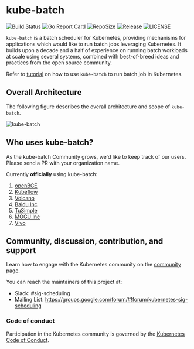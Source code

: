 # kube-batch


[![Build Status](https://travis-ci.org/kubernetes-sigs/kube-batch.svg?branch=master)](https://travis-ci.org/kubernetes-sigs/kube-batch)
[![Go Report Card](https://goreportcard.com/badge/github.com/kubernetes-sigs/kube-batch)](https://goreportcard.com/report/github.com/kubernetes-sigs/kube-batch)
[![RepoSize](https://img.shields.io/github/repo-size/kubernetes-sigs/kube-batch.svg)](https://github.com/kubernetes-sigs/kube-batch)
[![Release](https://img.shields.io/github/release/kubernetes-sigs/kube-batch.svg)](https://github.com/kubernetes-sigs/kube-batch/releases)
[![LICENSE](https://img.shields.io/github/license/kubernetes-sigs/kube-batch.svg)](https://github.com/kubernetes-sigs/kube-batch/blob/master/LICENSE)

`kube-batch` is a batch scheduler for Kubernetes, providing mechanisms for applications which would like to run batch jobs leveraging Kubernetes. It builds upon a decade and a half of experience on running batch workloads at scale using several systems, combined with best-of-breed ideas and practices from the open source community.

Refer to [tutorial](doc/usage/tutorial.md) on how to use `kube-batch` to run batch job in Kubernetes.

## Overall Architecture

The following figure describes the overall architecture and scope of `kube-batch`.

![kube-batch](doc/images/kube-batch.png)

## Who uses kube-batch?

As the kube-batch Community grows, we'd like to keep track of our users. Please send a PR with your organization name.

Currently **officially** using kube-batch:

1. [openBCE](https://github.com/openbce)
1. [Kubeflow](https://www.kubeflow.org)
1. [Volcano](https://github.com/volcano-sh/volcano)
1. [Baidu Inc](http://www.baidu.com)
1. [TuSimple](https://www.tusimple.com)
1. [MOGU Inc](https://www.mogujie.com)
1. [Vivo](https://www.vivo.com)

## Community, discussion, contribution, and support

Learn how to engage with the Kubernetes community on the [community page](http://kubernetes.io/community/).

You can reach the maintainers of this project at:

- Slack: #sig-scheduling
- Mailing List: https://groups.google.com/forum/#!forum/kubernetes-sig-scheduling

### Code of conduct

Participation in the Kubernetes community is governed by the [Kubernetes Code of Conduct](code-of-conduct.md).
